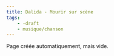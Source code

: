 ```yaml
---
title: Dalida - Mourir sur scène
tags:
    - -draft
    - musique/chanson
---
```


Page créée automatiquement, mais vide.
